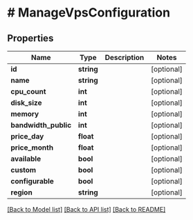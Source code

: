 # # ManageVpsConfiguration

## Properties

Name | Type | Description | Notes
------------ | ------------- | ------------- | -------------
**id** | **string** |  | [optional]
**name** | **string** |  | [optional]
**cpu_count** | **int** |  | [optional]
**disk_size** | **int** |  | [optional]
**memory** | **int** |  | [optional]
**bandwidth_public** | **int** |  | [optional]
**price_day** | **float** |  | [optional]
**price_month** | **float** |  | [optional]
**available** | **bool** |  | [optional]
**custom** | **bool** |  | [optional]
**configurable** | **bool** |  | [optional]
**region** | **string** |  | [optional]

[[Back to Model list]](../../README.md#models) [[Back to API list]](../../README.md#endpoints) [[Back to README]](../../README.md)
